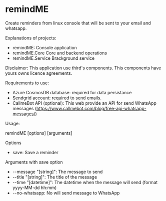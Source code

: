 # remindME
Create reminders from linux console that will be sent to your email and whatsapp.

Explanations of projects:

- remindME: Console application
- remindME.Core Core and backend operations
- remindME.Service Brackground service 


Disclaimer: This application use third's components. This components have yours owns licence agreements.

Requirements to use:

- Azure CosmosDB database: required for data persistance
- Sendgrid account: required to send emails.
- CallmeBot API (optional): This web provide an API for send WhatsApp messages (https://www.callmebot.com/blog/free-api-whatsapp-messages/)

Usage:

remindME [options] [arguments]

Options
<ul>
<li>save: Save a reminder</li>
</ul>

Arguments with save option
<ul>
<li>--message "[string]": The message to send</li>
<li>--title "[string]": The title of the message</li>
<li>--time "[datetime]": The datetime when the message will send (format yyyy-MM-dd hh:mm)</li>
<li>--no-whatsapp:  No will send message to WhatsApp</li>
</ul>
